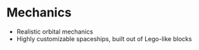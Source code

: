 # Mechanics

* Realistic orbital mechanics
* Highly customizable spaceships, built out of Lego-like blocks
